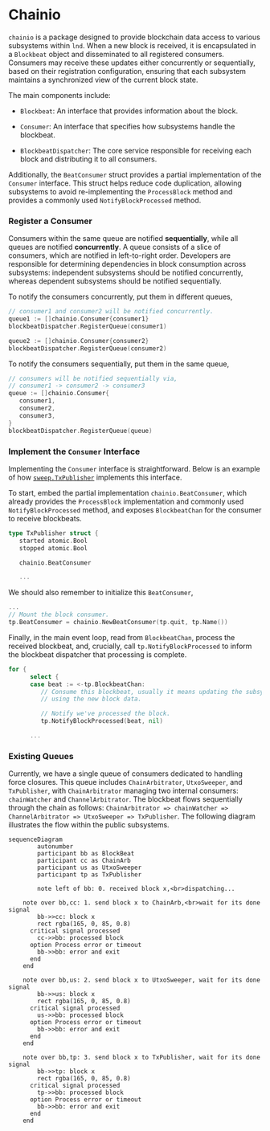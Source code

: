 # Chainio 

`chainio` is a package designed to provide blockchain data access to various
subsystems within `lnd`. When a new block is received, it is encapsulated in a
`Blockbeat` object and disseminated to all registered consumers. Consumers may
receive these updates either concurrently or sequentially, based on their
registration configuration, ensuring that each subsystem maintains a
synchronized view of the current block state.

The main components include:

- `Blockbeat`: An interface that provides information about the block.

- `Consumer`: An interface that specifies how subsystems handle the blockbeat.

- `BlockbeatDispatcher`: The core service responsible for receiving each block
  and distributing it to all consumers.

Additionally, the `BeatConsumer` struct provides a partial implementation of
the `Consumer` interface. This struct helps reduce code duplication, allowing
subsystems to avoid re-implementing the `ProcessBlock` method and provides a
commonly used `NotifyBlockProcessed` method.


### Register a Consumer

Consumers within the same queue are notified **sequentially**, while all queues
are notified **concurrently**. A queue consists of a slice of consumers, which
are notified in left-to-right order. Developers are responsible for determining
dependencies in block consumption across subsystems: independent subsystems
should be notified concurrently, whereas dependent subsystems should be
notified sequentially.

To notify the consumers concurrently, put them in different queues,
```go
// consumer1 and consumer2 will be notified concurrently.
queue1 := []chainio.Consumer{consumer1}
blockbeatDispatcher.RegisterQueue(consumer1)

queue2 := []chainio.Consumer{consumer2}
blockbeatDispatcher.RegisterQueue(consumer2)
```

To notify the consumers sequentially, put them in the same queue,
```go
// consumers will be notified sequentially via,
// consumer1 -> consumer2 -> consumer3
queue := []chainio.Consumer{
   consumer1,
   consumer2,
   consumer3,
}
blockbeatDispatcher.RegisterQueue(queue)
```

### Implement the `Consumer` Interface

Implementing the `Consumer` interface is straightforward. Below is an example
of how
[`sweep.TxPublisher`](https://github.com/lightningnetwork/lnd/blob/5cec466fad44c582a64cfaeb91f6d5fd302fcf85/sweep/fee_bumper.go#L310)
implements this interface.

To start, embed the partial implementation `chainio.BeatConsumer`, which
already provides the `ProcessBlock` implementation and commonly used
`NotifyBlockProcessed` method,  and exposes `BlockbeatChan` for the consumer to
receive blockbeats.

```go
type TxPublisher struct {
   started atomic.Bool
   stopped atomic.Bool

   chainio.BeatConsumer

   ...
```

We should also remember to initialize this `BeatConsumer`,

```go
...
// Mount the block consumer.
tp.BeatConsumer = chainio.NewBeatConsumer(tp.quit, tp.Name())
```

Finally, in the main event loop, read from `BlockbeatChan`, process the
received blockbeat, and, crucially, call `tp.NotifyBlockProcessed` to inform
the blockbeat dispatcher that processing is complete.

```go
for {
      select {
      case beat := <-tp.BlockbeatChan:
         // Consume this blockbeat, usually it means updating the subsystem
         // using the new block data.

         // Notify we've processed the block.
         tp.NotifyBlockProcessed(beat, nil)

      ...
```

### Existing Queues

Currently, we have a single queue of consumers dedicated to handling force
closures. This queue includes `ChainArbitrator`, `UtxoSweeper`, and
`TxPublisher`, with `ChainArbitrator` managing two internal consumers:
`chainWatcher` and `ChannelArbitrator`. The blockbeat flows sequentially
through the chain as follows: `ChainArbitrator => chainWatcher =>
ChannelArbitrator => UtxoSweeper => TxPublisher`. The following diagram
illustrates the flow within the public subsystems.

```mermaid
sequenceDiagram
		autonumber
		participant bb as BlockBeat
		participant cc as ChainArb
		participant us as UtxoSweeper
		participant tp as TxPublisher
		
		note left of bb: 0. received block x,<br>dispatching...
		
    note over bb,cc: 1. send block x to ChainArb,<br>wait for its done signal
		bb->>cc: block x
		rect rgba(165, 0, 85, 0.8)
      critical signal processed
        cc->>bb: processed block
      option Process error or timeout
        bb->>bb: error and exit
      end
    end

    note over bb,us: 2. send block x to UtxoSweeper, wait for its done signal
		bb->>us: block x
		rect rgba(165, 0, 85, 0.8)
      critical signal processed
        us->>bb: processed block
      option Process error or timeout
        bb->>bb: error and exit
      end
    end

    note over bb,tp: 3. send block x to TxPublisher, wait for its done signal
		bb->>tp: block x
		rect rgba(165, 0, 85, 0.8)
      critical signal processed
        tp->>bb: processed block
      option Process error or timeout
        bb->>bb: error and exit
      end
    end
```
